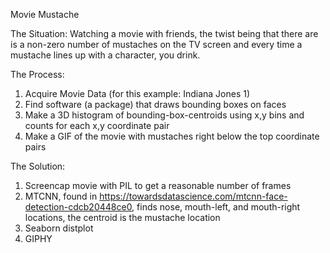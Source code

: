 Movie Mustache

The Situation:
Watching a movie with friends, the twist being that there are is a non-zero number of mustaches on the TV screen and every time a mustache lines up with a character, you drink.

The Process:
1) Acquire Movie Data (for this example: Indiana Jones 1)
2) Find software (a package) that draws bounding boxes on faces
3) Make a 3D histogram of bounding-box-centroids using x,y bins and counts for each x,y coordinate pair
4) Make a GIF of the movie with mustaches right below the top coordinate pairs

The Solution:
1) Screencap movie with PIL to get a reasonable number of frames
2) MTCNN, found in https://towardsdatascience.com/mtcnn-face-detection-cdcb20448ce0, finds nose, mouth-left, and mouth-right locations, the centroid is the mustache location
3) Seaborn distplot
4) GIPHY
